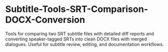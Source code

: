 # Subtitle-Tools-SRT-Comparison-DOCX-Conversion
Tools for comparing two SRT subtitle files with detailed diff reports and converting speaker-tagged SRTs into clean DOCX files with merged dialogues. Useful for subtitle review, editing, and documentation workflows.
